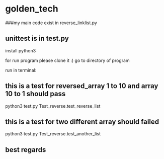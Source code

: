 # golden_tech


###my main code exist in reverse_linklist.py

## unittest is in test.py


install python3


for run program please clone it :)
go to directory of program


run in terminal:
## this is a test for reversed_array 1 to 10 and array 10 to 1 should pass 
python3 test.py Test_reverse.test_reverse_list



## this is a test for two different array should failed
python3 test.py Test_reverse.test_another_list


## best regards
